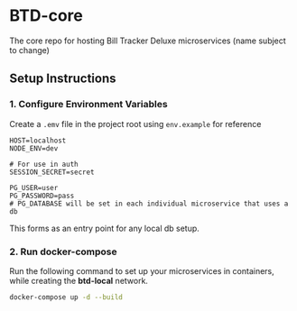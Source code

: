 # BTD-core
The core repo for hosting Bill Tracker Deluxe microservices (name subject to change)

## Setup Instructions

### 1. Configure Environment Variables

Create a `.emv` file in the project root using `env.example` for reference

```env
HOST=localhost
NODE_ENV=dev

# For use in auth
SESSION_SECRET=secret

PG_USER=user
PG_PASSWORD=pass
# PG_DATABASE will be set in each individual microservice that uses a db
```

This forms as an entry point for any local db setup.

### 2. Run docker-compose

Run the following command to set up your microservices in containers, while creating the **btd-local** network.

```bash
docker-compose up -d --build
```